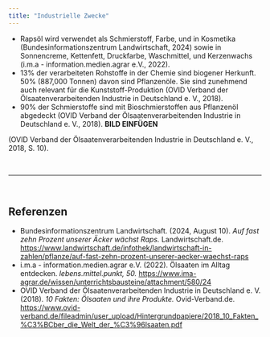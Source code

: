 ```yaml
---
title: "Industrielle Zwecke"
---
```


- Rapsöl wird verwendet als Schmierstoff, Farbe, und in Kosmetika (Bundesinformationszentrum Landwirtschaft, 2024) sowie in Sonnencreme, Kettenfett, Druckfarbe, Waschmittel, und Kerzenwachs (i.m.a - information.medien.agrar e.V., 2022).
- 13% der verarbeiteten Rohstoffe in der Chemie sind biogener Herkunft. 50% (887,000 Tonnen) davon sind Pflanzenöle. Sie sind zunehmend auch relevant für die Kunststoff-Produktion (OVID Verband der Ölsaatenverarbeitenden Industrie in Deutschland e. V., 2018).
- 90% der Schmierstoffe sind mit Bioschmierstoffen aus Pflanzenöl abgedeckt (OVID Verband der Ölsaatenverarbeitenden Industrie in Deutschland e. V., 2018).
**BILD EINFÜGEN**

(OVID Verband der Ölsaatenverarbeitenden Industrie in Deutschland e. V., 2018, S. 10).



<br>

---

<br> 

## Referenzen
- Bundesinformationszentrum Landwirtschaft. (2024, August 10). *Auf fast zehn Prozent unserer Äcker wächst Raps.* Landwirtschaft.de. <https://www.landwirtschaft.de/infothek/landwirtschaft-in-zahlen/pflanze/auf-fast-zehn-prozent-unserer-aecker-waechst-raps>
- i.m.a - information.medien.agrar e.V. (2022). Ölsaaten im Alltag entdecken. *lebens.mittel.punkt, 50.* <https://www.ima-agrar.de/wissen/unterrichtsbausteine/attachment/580/24>
- OVID Verband der Ölsaatenverarbeitenden Industrie in Deutschland e. V. (2018). *10 Fakten: Ölsaaten und ihre Produkte.* Ovid-Verband.de. <https://www.ovid-verband.de/fileadmin/user_upload/Hintergrundpapiere/2018_10_Fakten_%C3%BCber_die_Welt_der_%C3%96lsaaten.pdf>
